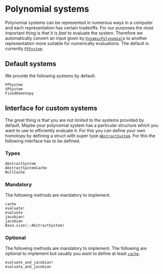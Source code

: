 # Polynomial systems

Polynomial systems can be represented in numerous ways in a computer and each
representation has certain tradeoffs. For our purposes the most important thing
is that it is *fast* to evaluate the system. Therefore we automatically convert
an input given by [`DynamicPolynomial`](https://github.com/JuliaAlgebra/DynamicPolynomials.jl)s
to another representation more suitable for numerically evaluations.
The default is currently [`FPSystem`](@ref).

## Default systems
We provide the following systems by default.
```@docs
FPSystem
SPSystem
FixedHomotopy
```

## Interface for custom systems

The great thing is that you are not limited to the systems provided by default.
Maybe your polynomial system has a particular structure which you want to use to efficiently
evaluate it. For this you can define your own homotopy by defining a
struct with super type [`AbstractSystem`](@ref).
For this the following interface has to be defined.

### Types
```@docs
AbstractSystem
AbstractSystemCache
NullCache
```

### Mandatory
The following methods are mandatory to implement.
```@docs
cache
evaluate!
evaluate
jacobian!
jacobian
Base.size(::AbstractSystem)
```

### Optional
The following methods are mandatory to implement.
The following are optional to implement but usually you want to define at least
[`cache`](@ref).
```@docs
evaluate_and_jacobian!
evaluate_and_jacobian
```
